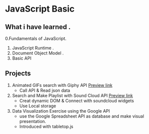 # **JavaScript Basic**<br>
## What i have learned .
0.Fundamentals of JavaScript.
1. JavaScript Runtime .
2. Document Object Model .
3. Basic API 
## Projects
1. Animated GIFs search with Giphy API [Preview link](https://mapplee.github.io/JS_search_engine/)
   *  Call API & Read json data
2. Search and Make Playlist with Sound Cloud API [Preview link](https://mapplee.github.io/Js_SoundCloud_API/)
   * Creat dynamic DOM & Connect with soundcloud widgets 
   * Use Local storage
6. Data Visualization Exercise using the Google API 
   * use the Google Spreadsheet API as database and make visual presentation.
   * Introduced with tabletop.js
 
